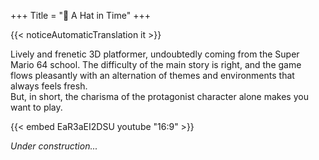+++
Title = "🎩 A Hat in Time"
+++

{{< noticeAutomaticTranslation it >}}



Lively and frenetic 3D platformer, undoubtedly coming from the Super Mario 64 school. The difficulty of the main story is right, and the game flows pleasantly with an alternation of themes and environments that always feels fresh.  
But, in short, the charisma of the protagonist character alone makes you want to play.

{{< embed EaR3aEI2DSU youtube "16:9" >}}

_Under construction..._
